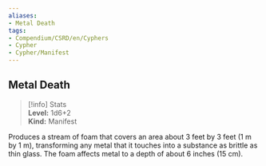 ```yaml
---
aliases:
- Metal Death
tags:
- Compendium/CSRD/en/Cyphers
- Cypher
- Cypher/Manifest
---
```


  
## Metal Death  
>[!info] Stats  
> **Level:** 1d6+2  
> **Kind:** Manifest
  
Produces a stream of foam that covers an area about 3 feet by 3 feet (1 m by 1 m), transforming any metal that it touches into a substance as brittle as thin glass. The foam affects metal to a depth of about 6 inches (15 cm).